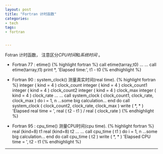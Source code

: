 ```yaml
---
layout: post
title: "Fortran 计时函数"
categories:
- tech
tags:
- fortran


---
```


Fotran 计时函数， 注意区分*CPU时间*和*系统时间* 。

*  Fortran 77 : etime()
    {% highlight fortran %}
    call etime(tarray,t0)
    ... ...
    call etime(tarray,t1)
    print *, 'Elapsed time:', t1 - t0
    {% endhighlight %}

*  Fortran 90 : system_clock() 测量真实时间(real time).
    {% highlight fortran %}
    integer ( kind = 4  ) clock_count
    integer ( kind = 4  ) clock_count1
    integer ( kind = 4  ) clock_count2
    integer ( kind = 4  ) clock_max
    integer ( kind = 4  ) clock_rate
    ... ...
    call system_clock ( clock_count1, clock_rate, clock_max  )
    do i = 1, n
     ...some big calculation...
    end do
    call system_clock ( clock_count2, clock_rate, clock_max  )
    write ( *, *  ) 'Elapsed real time = ', real ( t2 - t1  ) 
        / real ( clock_rate  )
    {% endhighlight %}

*  Fortran 95 : cpu_time() 测量CPU时间(cpu time).
    {% highlight fortran %}
    real (kind=8) t1
    real (kind=8) t2
    ... ...
    call cpu_time ( t1  )
    do i = 1, n
       ...some big calculation...
    end do
    call cpu_time ( t2  )
    write ( *, *  ) 'Elapsed CPU time = ', t2 - t1
    {% endhighlight %}

-----

